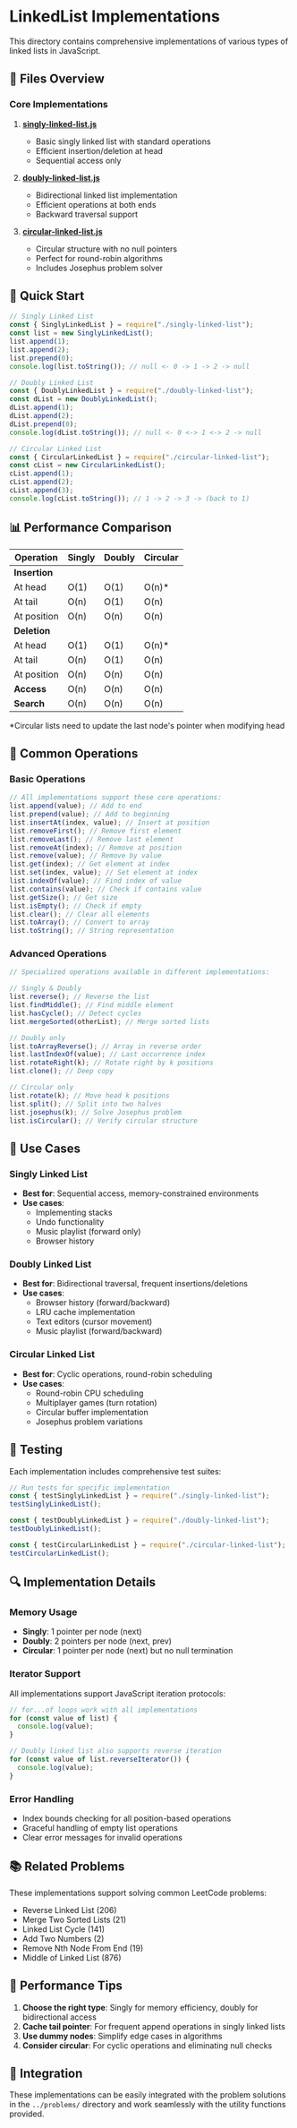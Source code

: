 # LinkedList Implementations

This directory contains comprehensive implementations of various types of linked lists in JavaScript.

## 📁 Files Overview

### Core Implementations

1. **[singly-linked-list.js](./singly-linked-list.js)**

   - Basic singly linked list with standard operations
   - Efficient insertion/deletion at head
   - Sequential access only

2. **[doubly-linked-list.js](./doubly-linked-list.js)**

   - Bidirectional linked list implementation
   - Efficient operations at both ends
   - Backward traversal support

3. **[circular-linked-list.js](./circular-linked-list.js)**
   - Circular structure with no null pointers
   - Perfect for round-robin algorithms
   - Includes Josephus problem solver

## 🚀 Quick Start

```javascript
// Singly Linked List
const { SinglyLinkedList } = require("./singly-linked-list");
const list = new SinglyLinkedList();
list.append(1);
list.append(2);
list.prepend(0);
console.log(list.toString()); // null <- 0 -> 1 -> 2 -> null

// Doubly Linked List
const { DoublyLinkedList } = require("./doubly-linked-list");
const dList = new DoublyLinkedList();
dList.append(1);
dList.append(2);
dList.prepend(0);
console.log(dList.toString()); // null <- 0 <-> 1 <-> 2 -> null

// Circular Linked List
const { CircularLinkedList } = require("./circular-linked-list");
const cList = new CircularLinkedList();
cList.append(1);
cList.append(2);
cList.append(3);
console.log(cList.toString()); // 1 -> 2 -> 3 -> (back to 1)
```

## 📊 Performance Comparison

| Operation     | Singly | Doubly | Circular |
| ------------- | ------ | ------ | -------- |
| **Insertion** |
| At head       | O(1)   | O(1)   | O(n)\*   |
| At tail       | O(n)   | O(1)   | O(n)     |
| At position   | O(n)   | O(n)   | O(n)     |
| **Deletion**  |
| At head       | O(1)   | O(1)   | O(n)\*   |
| At tail       | O(n)   | O(1)   | O(n)     |
| At position   | O(n)   | O(n)   | O(n)     |
| **Access**    | O(n)   | O(n)   | O(n)     |
| **Search**    | O(n)   | O(n)   | O(n)     |

\*Circular lists need to update the last node's pointer when modifying head

## 🔧 Common Operations

### Basic Operations

```javascript
// All implementations support these core operations:
list.append(value); // Add to end
list.prepend(value); // Add to beginning
list.insertAt(index, value); // Insert at position
list.removeFirst(); // Remove first element
list.removeLast(); // Remove last element
list.removeAt(index); // Remove at position
list.remove(value); // Remove by value
list.get(index); // Get element at index
list.set(index, value); // Set element at index
list.indexOf(value); // Find index of value
list.contains(value); // Check if contains value
list.getSize(); // Get size
list.isEmpty(); // Check if empty
list.clear(); // Clear all elements
list.toArray(); // Convert to array
list.toString(); // String representation
```

### Advanced Operations

```javascript
// Specialized operations available in different implementations:

// Singly & Doubly
list.reverse(); // Reverse the list
list.findMiddle(); // Find middle element
list.hasCycle(); // Detect cycles
list.mergeSorted(otherList); // Merge sorted lists

// Doubly only
list.toArrayReverse(); // Array in reverse order
list.lastIndexOf(value); // Last occurrence index
list.rotateRight(k); // Rotate right by k positions
list.clone(); // Deep copy

// Circular only
list.rotate(k); // Move head k positions
list.split(); // Split into two halves
list.josephus(k); // Solve Josephus problem
list.isCircular(); // Verify circular structure
```

## 🎯 Use Cases

### Singly Linked List

- **Best for**: Sequential access, memory-constrained environments
- **Use cases**:
  - Implementing stacks
  - Undo functionality
  - Music playlist (forward only)
  - Browser history

### Doubly Linked List

- **Best for**: Bidirectional traversal, frequent insertions/deletions
- **Use cases**:
  - Browser history (forward/backward)
  - LRU cache implementation
  - Text editors (cursor movement)
  - Music playlist (forward/backward)

### Circular Linked List

- **Best for**: Cyclic operations, round-robin scheduling
- **Use cases**:
  - Round-robin CPU scheduling
  - Multiplayer games (turn rotation)
  - Circular buffer implementation
  - Josephus problem variations

## 🧪 Testing

Each implementation includes comprehensive test suites:

```javascript
// Run tests for specific implementation
const { testSinglyLinkedList } = require("./singly-linked-list");
testSinglyLinkedList();

const { testDoublyLinkedList } = require("./doubly-linked-list");
testDoublyLinkedList();

const { testCircularLinkedList } = require("./circular-linked-list");
testCircularLinkedList();
```

## 🔍 Implementation Details

### Memory Usage

- **Singly**: 1 pointer per node (next)
- **Doubly**: 2 pointers per node (next, prev)
- **Circular**: 1 pointer per node (next) but no null termination

### Iterator Support

All implementations support JavaScript iteration protocols:

```javascript
// for...of loops work with all implementations
for (const value of list) {
  console.log(value);
}

// Doubly linked list also supports reverse iteration
for (const value of list.reverseIterator()) {
  console.log(value);
}
```

### Error Handling

- Index bounds checking for all position-based operations
- Graceful handling of empty list operations
- Clear error messages for invalid operations

## 📚 Related Problems

These implementations support solving common LeetCode problems:

- Reverse Linked List (206)
- Merge Two Sorted Lists (21)
- Linked List Cycle (141)
- Add Two Numbers (2)
- Remove Nth Node From End (19)
- Middle of Linked List (876)

## 🚀 Performance Tips

1. **Choose the right type**: Singly for memory efficiency, doubly for bidirectional access
2. **Cache tail pointer**: For frequent append operations in singly linked lists
3. **Use dummy nodes**: Simplify edge cases in algorithms
4. **Consider circular**: For cyclic operations and eliminating null checks

## 🔗 Integration

These implementations can be easily integrated with the problem solutions in the `../problems/` directory and work seamlessly with the utility functions provided.

